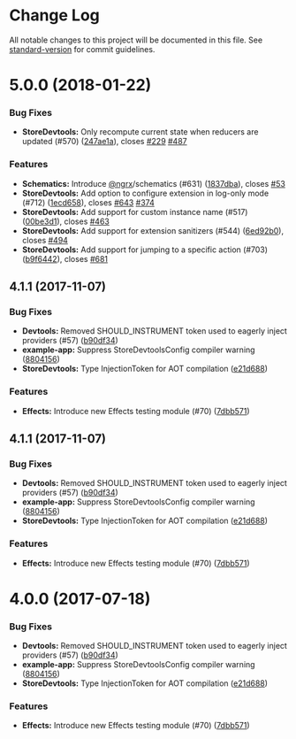 # Change Log

All notable changes to this project will be documented in this file.
See [standard-version](https://github.com/conventional-changelog/standard-version) for commit guidelines.

<a name="5.0.0"></a>
# 5.0.0 (2018-01-22)


### Bug Fixes

* **StoreDevtools:** Only recompute current state when reducers are updated (#570) ([247ae1a](https://github.com/ngrx/platform/commit/247ae1a)), closes [#229](https://github.com/ngrx/platform/issues/229) [#487](https://github.com/ngrx/platform/issues/487)


### Features

* **Schematics:** Introduce [@ngrx](https://github.com/ngrx)/schematics (#631) ([1837dba](https://github.com/ngrx/platform/commit/1837dba)), closes [#53](https://github.com/ngrx/platform/issues/53)
* **StoreDevtools:** Add option to configure extension in log-only mode (#712) ([1ecd658](https://github.com/ngrx/platform/commit/1ecd658)), closes [#643](https://github.com/ngrx/platform/issues/643) [#374](https://github.com/ngrx/platform/issues/374)
* **StoreDevtools:** Add support for custom instance name (#517) ([00be3d1](https://github.com/ngrx/platform/commit/00be3d1)), closes [#463](https://github.com/ngrx/platform/issues/463)
* **StoreDevtools:** Add support for extension sanitizers (#544) ([6ed92b0](https://github.com/ngrx/platform/commit/6ed92b0)), closes [#494](https://github.com/ngrx/platform/issues/494)
* **StoreDevtools:** Add support for jumping to a specific action (#703) ([b9f6442](https://github.com/ngrx/platform/commit/b9f6442)), closes [#681](https://github.com/ngrx/platform/issues/681)



<a name="4.1.1"></a>
## 4.1.1 (2017-11-07)


### Bug Fixes

* **Devtools:** Removed SHOULD_INSTRUMENT token used to eagerly inject providers (#57) ([b90df34](https://github.com/ngrx/platform/commit/b90df34))
* **example-app:** Suppress StoreDevtoolsConfig compiler warning ([8804156](https://github.com/ngrx/platform/commit/8804156))
* **StoreDevtools:** Type InjectionToken for AOT compilation ([e21d688](https://github.com/ngrx/platform/commit/e21d688))


### Features

* **Effects:** Introduce new Effects testing module (#70) ([7dbb571](https://github.com/ngrx/platform/commit/7dbb571))




<a name="4.1.1"></a>
## 4.1.1 (2017-11-07)


### Bug Fixes

* **Devtools:** Removed SHOULD_INSTRUMENT token used to eagerly inject providers (#57) ([b90df34](https://github.com/ngrx/platform/commit/b90df34))
* **example-app:** Suppress StoreDevtoolsConfig compiler warning ([8804156](https://github.com/ngrx/platform/commit/8804156))
* **StoreDevtools:** Type InjectionToken for AOT compilation ([e21d688](https://github.com/ngrx/platform/commit/e21d688))


### Features

* **Effects:** Introduce new Effects testing module (#70) ([7dbb571](https://github.com/ngrx/platform/commit/7dbb571))




<a name="4.0.0"></a>
# 4.0.0 (2017-07-18)


### Bug Fixes

* **Devtools:** Removed SHOULD_INSTRUMENT token used to eagerly inject providers (#57) ([b90df34](https://github.com/ngrx/platform/commit/b90df34))
* **example-app:** Suppress StoreDevtoolsConfig compiler warning ([8804156](https://github.com/ngrx/platform/commit/8804156))
* **StoreDevtools:** Type InjectionToken for AOT compilation ([e21d688](https://github.com/ngrx/platform/commit/e21d688))


### Features

* **Effects:** Introduce new Effects testing module (#70) ([7dbb571](https://github.com/ngrx/platform/commit/7dbb571))
